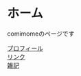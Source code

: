 # ホーム

comimomeのページです

[プロフィール](https://comimome.github.io/comimome_web/contents/profile.html)  
[リンク](https://comimome.github.io/comimome_web/contents/link.html)  
[雑記](https://comimome.github.io/comimome_web/contents/notes.html)
